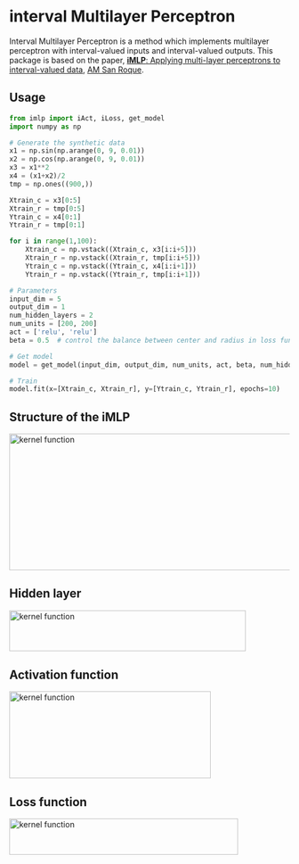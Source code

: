 # interval Multilayer Perceptron

Interval Multilayer Perceptron is a method which implements multilayer perceptron with interval-valued inputs and interval-valued outputs. This package is based on the paper, [**iMLP**: Applying multi-layer perceptrons to interval-valued data](https://link.springer.com/article/10.1007/s11063-007-9035-z), [AM San Roque](https://scholar.google.com/citations?user=Kfu7yNMAAAAJ&hl=en&oi=sra).



## Usage

```python
from imlp import iAct, iLoss, get_model
import numpy as np

# Generate the synthetic data
x1 = np.sin(np.arange(0, 9, 0.01))
x2 = np.cos(np.arange(0, 9, 0.01))
x3 = x1**2
x4 = (x1+x2)/2
tmp = np.ones((900,))

Xtrain_c = x3[0:5]
Xtrain_r = tmp[0:5]
Ytrain_c = x4[0:1]
Ytrain_r = tmp[0:1]

for i in range(1,100):
    Xtrain_c = np.vstack((Xtrain_c, x3[i:i+5]))
    Xtrain_r = np.vstack((Xtrain_r, tmp[i:i+5]))
    Ytrain_c = np.vstack((Ytrain_c, x4[i:i+1]))
    Ytrain_r = np.vstack((Ytrain_r, tmp[i:i+1]))

# Parameters
input_dim = 5
output_dim = 1
num_hidden_layers = 2
num_units = [200, 200]
act = ['relu', 'relu']
beta = 0.5  # control the balance between center and radius in loss function

# Get model
model = get_model(input_dim, output_dim, num_units, act, beta, num_hidden_layers)

# Train
model.fit(x=[Xtrain_c, Xtrain_r], y=[Ytrain_c, Ytrain_r], epochs=10)
```

## Structure of the iMLP

<img src="https://github.com/KaishuaiXu/imlp/blob/master/pic/structure.png?raw=true" alt="kernel function" width="577" height="245" />



## Hidden layer

<img src="https://github.com/KaishuaiXu/imlp/blob/master/pic/hidden%20layer.png?raw=true" alt="kernel function" width="425" height="73.5" />



## Activation function

<img src="https://github.com/KaishuaiXu/imlp/blob/master/pic/activation.png?raw=true" alt="kernel function" width="361.5" height="156" />



## Loss function

<img src="https://github.com/KaishuaiXu/imlp/blob/master/pic/loss%20function.png?raw=true" alt="kernel function" width="411" height="65" />

